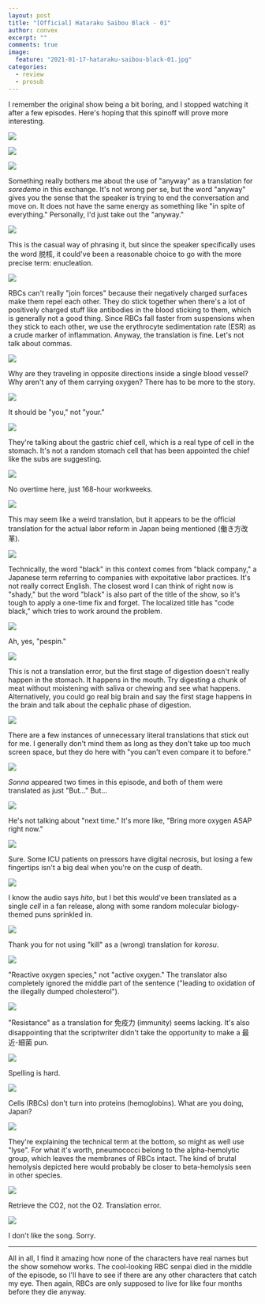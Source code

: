 ```yaml
---
layout: post
title: "[Official] Hataraku Saibou Black - 01"
author: convex
excerpt: ""
comments: true
image:
  feature: "2021-01-17-hataraku-saibou-black-01.jpg"
categories:
  - review
  - prosub
---
```


I remember the original show being a bit boring, and I stopped watching it after a few episodes. Here's hoping that this spinoff will prove more interesting.

![](https://i.imgur.com/UhUFLDj.jpg)

![](https://i.imgur.com/lwRpLq5.jpg)

![](https://i.imgur.com/fb6vWQ8.jpg)

Something really bothers me about the use of "anyway" as a translation for *soredemo* in this exchange. It's not wrong per se, but the word "anyway" gives you the sense that the speaker is trying to end the conversation and move on. It does not have the same energy as something like "in spite of everything." Personally, I'd just take out the "anyway."

![](https://i.imgur.com/3IK9zDG.jpg)

This is the casual way of phrasing it, but since the speaker specifically uses the word 脱核, it could've been a reasonable choice to go with the more precise term: enucleation.

![](https://i.imgur.com/S1AVtjR.jpg)

RBCs can't really "join forces" because their negatively charged surfaces make them repel each other. They do stick together when there's a lot of positively charged stuff like antibodies in the blood sticking to them, which is generally not a good thing. Since RBCs fall faster from suspensions when they stick to each other, we use the erythrocyte sedimentation rate (ESR) as a crude marker of inflammation. Anyway, the translation is fine. Let's not talk about commas.

![](https://i.imgur.com/r626tLT.jpg)

Why are they traveling in opposite directions inside a single blood vessel? Why aren't any of them carrying oxygen? There has to be more to the story.

![](https://i.imgur.com/sYBNaff.jpg)

It should be "you," not "your."

![](https://i.imgur.com/mSrO0CA.jpg)

They're talking about the gastric chief cell, which is a real type of cell in the stomach. It's not a random stomach cell that has been appointed the chief like the subs are suggesting.

![](https://i.imgur.com/GeKNrij.jpg)

No overtime here, just 168-hour workweeks.

![](https://i.imgur.com/Uwfc3dG.jpg)

This may seem like a weird translation, but it appears to be the official translation for the actual labor reform in Japan being mentioned (働き方改革).

![](https://i.imgur.com/qIUY7KJ.jpg)

Technically, the word "black" in this context comes from "black company," a Japanese term referring to companies with expoitative labor practices. It's not really correct English. The closest word I can think of right now is "shady," but the word "black" is also part of the title of the show, so it's tough to apply a one-time fix and forget. The localized title has "code black," which tries to work around the problem.

![](https://i.imgur.com/K47eQlB.jpg)

Ah, yes, "pespin."

![](https://i.imgur.com/yTrh65h.jpg)

This is not a translation error, but the first stage of digestion doesn't really happen in the stomach. It happens in the mouth. Try digesting a chunk of meat without moistening with saliva or chewing and see what happens. Alternatively, you could go real big brain and say the first stage happens in the brain and talk about the cephalic phase of digestion.

![](https://i.imgur.com/jv7tHRi.jpg)

There are a few instances of unnecessary literal translations that stick out for me. I generally don't mind them as long as they don't take up too much screen space, but they do here with "you can't even compare it to before."

![](https://i.imgur.com/MADfGZF.jpg)

*Sonna* appeared two times in this episode, and both of them were translated as just "But..." But...

![](https://i.imgur.com/G0xeA5t.jpg)

He's not talking about "next time." It's more like, "Bring more oxygen ASAP right now."

![](https://i.imgur.com/pAraWXf.jpg)

Sure. Some ICU patients on pressors have digital necrosis, but losing a few fingertips isn't a big deal when you're on the cusp of death.

![](https://i.imgur.com/rxHEzbL.jpg)

I know the audio says *hito*, but I bet this would've been translated as a single *cell* in a fan release, along with some random molecular biology-themed puns sprinkled in.

![](https://i.imgur.com/wWLKvEn.jpg)

Thank you for not using "kill" as a (wrong) translation for *korosu*.

![](https://i.imgur.com/l9kuVpC.jpg)

"Reactive oxygen species," not "active oxygen." The translator also completely ignored the middle part of the sentence ("leading to oxidation of the illegally dumped cholesterol").

![](https://i.imgur.com/lFlRyu9.jpg)

"Resistance" as a translation for 免疫力 (immunity) seems lacking. It's also disappointing that the scriptwriter didn't take the opportunity to make a 最近-細菌 pun.

![](https://i.imgur.com/0ZE2zMV.jpg)

Spelling is hard.

![](https://i.imgur.com/8Oncgvg.jpg)

Cells (RBCs) don't turn into proteins (hemoglobins). What are you doing, Japan?

![](https://i.imgur.com/S1BIpi9.jpg)

They're explaining the technical term at the bottom, so might as well use "lyse". For what it's worth, pneumococci belong to the alpha-hemolytic group, which leaves the membranes of RBCs intact. The kind of brutal hemolysis depicted here would probably be closer to beta-hemolysis seen in other species.

![](https://i.imgur.com/7UYSp5S.jpg)

Retrieve the CO2, not the O2. Translation error.

![](https://i.imgur.com/TPcev2s.jpg)

I don't like the song. Sorry.

---

All in all, I find it amazing how none of the characters have real names but the show somehow works. The cool-looking RBC senpai died in the middle of the episode, so I'll have to see if there are any other characters that catch my eye. Then again, RBCs are only supposed to live for like four months before they die anyway.
